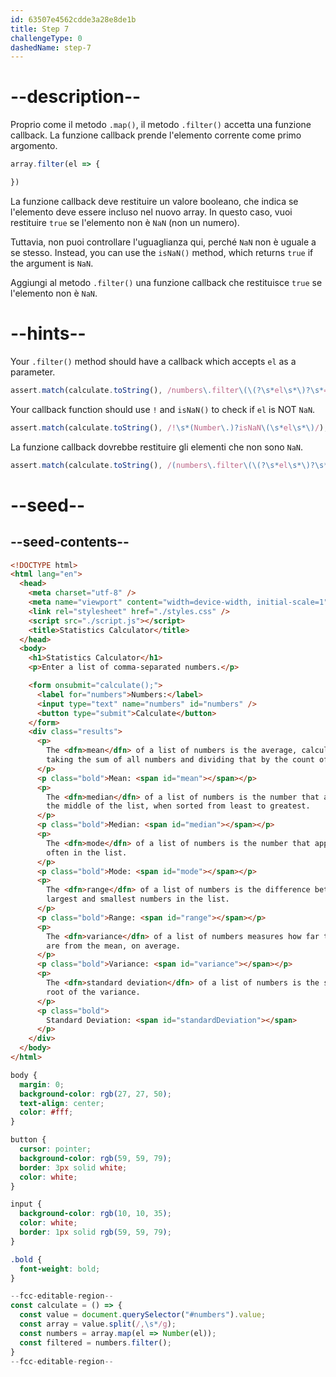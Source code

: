 ```yaml
---
id: 63507e4562cdde3a28e8de1b
title: Step 7
challengeType: 0
dashedName: step-7
---
```


# --description--

Proprio come il metodo `.map()`, il metodo `.filter()` accetta una funzione callback. La funzione callback prende l'elemento corrente come primo argomento.

```js
array.filter(el => {

})
```

La funzione callback deve restituire un valore booleano, che indica se l'elemento deve essere incluso nel nuovo array. In questo caso, vuoi restituire `true` se l'elemento non è `NaN` (non un numero).

Tuttavia, non puoi controllare l'uguaglianza qui, perché `NaN` non è uguale a se stesso. Instead, you can use the `isNaN()` method, which returns `true` if the argument is `NaN`.

Aggiungi al metodo `.filter()` una funzione callback che restituisce `true` se l'elemento non è `NaN`.

# --hints--

Your `.filter()` method should have a callback which accepts `el` as a parameter.

```js
assert.match(calculate.toString(), /numbers\.filter\(\(?\s*el\s*\)?\s*=>|numbers\.filter\(function\s*\(?el\)\s*\{/)
```

Your callback function should use `!` and `isNaN()` to check if `el` is NOT `NaN`.

```js
assert.match(calculate.toString(), /!\s*(Number\.)?isNaN\(\s*el\s*\)/);
```

La funzione callback dovrebbe restituire gli elementi che non sono `NaN`.

```js
assert.match(calculate.toString(), /(numbers\.filter\(\(?\s*el\s*\)?\s*=>|numbers\.filter\(function\s*\(?el\)\s*\{)\s*(return\s*)?!(Number\.)?isNaN\(\s*el\s*\)/);
```

# --seed--

## --seed-contents--

```html
<!DOCTYPE html>
<html lang="en">
  <head>
    <meta charset="utf-8" />
    <meta name="viewport" content="width=device-width, initial-scale=1" />
    <link rel="stylesheet" href="./styles.css" />
    <script src="./script.js"></script>
    <title>Statistics Calculator</title>
  </head>
  <body>
    <h1>Statistics Calculator</h1>
    <p>Enter a list of comma-separated numbers.</p>

    <form onsubmit="calculate();">
      <label for="numbers">Numbers:</label>
      <input type="text" name="numbers" id="numbers" />
      <button type="submit">Calculate</button>
    </form>
    <div class="results">
      <p>
        The <dfn>mean</dfn> of a list of numbers is the average, calculated by
        taking the sum of all numbers and dividing that by the count of numbers.
      </p>
      <p class="bold">Mean: <span id="mean"></span></p>
      <p>
        The <dfn>median</dfn> of a list of numbers is the number that appears in
        the middle of the list, when sorted from least to greatest.
      </p>
      <p class="bold">Median: <span id="median"></span></p>
      <p>
        The <dfn>mode</dfn> of a list of numbers is the number that appears most
        often in the list.
      </p>
      <p class="bold">Mode: <span id="mode"></span></p>
      <p>
        The <dfn>range</dfn> of a list of numbers is the difference between the
        largest and smallest numbers in the list.
      </p>
      <p class="bold">Range: <span id="range"></span></p>
      <p>
        The <dfn>variance</dfn> of a list of numbers measures how far the values
        are from the mean, on average.
      </p>
      <p class="bold">Variance: <span id="variance"></span></p>
      <p>
        The <dfn>standard deviation</dfn> of a list of numbers is the square
        root of the variance.
      </p>
      <p class="bold">
        Standard Deviation: <span id="standardDeviation"></span>
      </p>
    </div>
  </body>
</html>
```

```css
body {
  margin: 0;
  background-color: rgb(27, 27, 50);
  text-align: center;
  color: #fff;
}

button {
  cursor: pointer;
  background-color: rgb(59, 59, 79);
  border: 3px solid white;
  color: white;
}

input {
  background-color: rgb(10, 10, 35);
  color: white;
  border: 1px solid rgb(59, 59, 79);
}

.bold {
  font-weight: bold;
}
```

```js
--fcc-editable-region--
const calculate = () => {
  const value = document.querySelector("#numbers").value;
  const array = value.split(/,\s*/g);
  const numbers = array.map(el => Number(el));
  const filtered = numbers.filter();
}
--fcc-editable-region--
```
